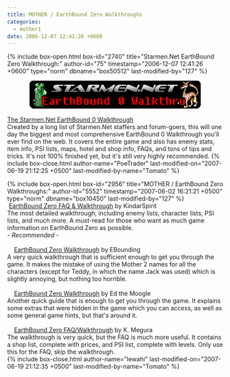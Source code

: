 ```yaml
---
title: MOTHER / EarthBound Zero Walkthroughs
categories:
  - mother1
date: 2006-12-07 12:41:26 +0600
---
```

{% include box-open.html box-id="2740" title="Starmen.Net EarthBound Zero Walkthrough:" author-id="75" timestamp="2006-12-07 12:41:26 +0600" type="norm" dbname="box50512" last-modified-by="127" %}
<center><a href="http://walkthrough.starmen.net/earthbound0"><img src="eb0walkthru.png" border="0" /></a></center>
<p />
<a href="http://walkthrough.starmen.net/earthbound0/">The Starmen.Net EarthBound 0 Walkthrough</a><br />
Created by a long list of Starmen.Net staffers and forum-goers, this will one day the biggest and most comprehensive EarthBound 0 Walkthrough you'll ever find on the web. It covers the entire game and also has enemy stats, item info, PSI lists, maps, hotel and shop info, FAQs, and tons of tips and tricks. It's not 100% finished yet, but it's still very highly recommended.
{% include box-close.html author-name="PoeTrader" last-modified-on="2007-06-19 21:12:25 +0500" last-modified-by-name="Tomato" %}

{% include box-open.html box-id="2956" title="MOTHER / EarthBound Zero Walkthroughs:" author-id="5552" timestamp="2007-06-02 16:21:21 +0500" type="norm" dbname="box10450" last-modified-by="127" %}
<img src="http://starmen.net/include/submitimage/m1.png" width="12" height="10" />&nbsp;<a href="/vote/vote.php?id=2463">EarthBound Zero FAQ & Walkthrough</a> by KindarSpirit<br />
The most detailed walkthrough, including enemy lists, character lists, PSI lists, and much more. A must-read for those who want as much game information on EarthBound Zero as possible.<br /><i>- Recommended -</i><br />
<br />
<img src="http://starmen.net/include/submitimage/m1.png" width="12" height="10" />&nbsp;<a href="/vote/vote.php?id=2460">EarthBound Zero Walkthrough</a> by EBounding<br />
A very quick walkthrough that is sufficient enough to get you through the game. It makes the mistake of using the Mother 2 names for all the characters (except for Teddy, in which the name Jack was used) which is slightly annoying, but nothing too horrible.<br />
<br />
<img src="http://starmen.net/include/submitimage/m1.png" width="12" height="10" />&nbsp;<a href="/vote/vote.php?id=2467">EarthBound Zero Walkthrough</a> by Ed the Moogle<br />
Another quick guide that is enough to get you through the game. It explains some extras that were hidden in the game which you can access, as well as some general game hints, but that's around it.<br />
<br />
<img src="http://starmen.net/include/submitimage/m1.png" width="12" height="10" />&nbsp;<a href="/vote/vote.php?id=2466">EarthBound Zero FAQ/Walkthrough</a> by K. Megura<br />
The walkthrough is very quick, but the FAQ is much more useful. It contains a shop list, complete with prices, and PSI list, complete with levels. Only use this for the FAQ, skip the walkthrough.<br />
{% include box-close.html author-name="lewahi" last-modified-on="2007-06-19 21:12:35 +0500" last-modified-by-name="Tomato" %}
